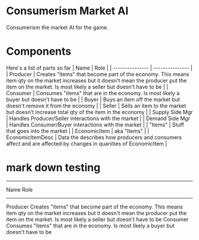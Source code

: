 # Consumerism Market AI
Consumerism the market AI for the game.  

# Components
Here's a list of parts so far
| Name            | Role            |
| --------------- | --------------- |
| Producer        | Creates "items" that become part of the economy. This means item qty on the market increases but it doesn't mean the producer put the item on the market.  Is most likely a seller but doesn't have to be |
| Consumer        | Consumes "items" that are in the economy.  Is most likely a buyer but doesn't have to be |
| Buyer           | Buys an item off the market but doesn't remove it from the economy  |
| Seller          | Sells an item to the market but doesn't increase total qty of the item in the economy |
| Supply Side Mgr | Handles Producer/Seller interactions with the market |
| Demand Side Mgr | Handles Consumer/Buyer interactions with the market |
| "Items"         | Stuff that goes into the market |
| EconomicItem    | aka "Items" |
| EconomicItemDesc | Data the describes how producers and consumers affect and are affected by changes in quanities of EconomicItem |


# mark down testing
 ---------------  --------------- 
 Name             Role            
 ---------------  --------------- 
 Producer         Creates "items" that become part of the economy. This means item qty on the market increases but it doesn't mean the producer put the item on the market.  Is most likely a seller but doesn't have to be
 Consumer         Consumes "items" that are in the economy.  Is most likely a buyer but doesn't have to be